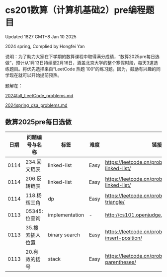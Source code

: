 # cs201数算（计算机基础2）pre编程题目

Updated 1827 GMT+8 Jan 10 2025

2024 spring, Complied by Hongfei Yan



说明：为了助力大家在下学期的数算课程中取得满分成绩，“数算2025pre每日选做”，预计从1月13日持续至2月16日，涵盖北京大学的整个寒假时段，每天3道选练题目。将优先选择来自“LeetCode 热题 100”的练习题。因为，鼓励有兴趣的同学现在就可以开始提前预热。



题解在：

[2024fall_LeetCode_problems.md](https://github.com/GMyhf/2024fall-cs101/blob/main/2024fall_LeetCode_problems.md)

[2024spring_dsa_problems.md](https://github.com/GMyhf/2024spring-cs201/blob/main/2024spring_dsa_problems.md)



## 数算2025pre每日选做

| 日期 | 问题编号与名称  | 标签          | 难度 | 链接                                                 |
| ---- | --------------- | ------------- | ---- | ---------------------------------------------------- |
| 0114 | 234.回文链表   | linked-list            | Easy | https://leetcode.cn/problems/palindrome-linked-list/       |
| 0114 | 206.反转链表   | linked-list            | Easy | https://leetcode.cn/problems/reverse-linked-list/       |
| 0114 | 118.杨辉三角    | dp            | Easy | https://leetcode.cn/problems/pascals-triangle/       |
| 0113 | 05345: 位查询 | implementation | - | http://cs101.openjudge.cn/practice/05345/ |
| 0113 | 35.搜索插入位置 | binary search | Easy | https://leetcode.cn/problems/search-insert-position/ |
| 0113 | 20.有效的括号   | stack         | Easy | https://leetcode.cn/problems/valid-parentheses/      |

